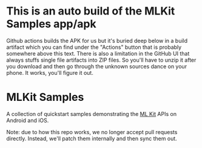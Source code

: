# This is an auto build of the MLKit Samples app/apk

Github actions builds the APK for us but it's buried deep below in a build artifact which you can find under the "Actions" button that is probably somewhere above this text. There is also a limitation in the GitHub UI that always stuffs single file artifacts into ZIP files. So you'll have to unzip it after you download and then go through the unknown sources dance on your phone. It works, you'll figure it out.

# MLKit Samples

A collection of quickstart samples demonstrating the [ML Kit](https://developers.google.com/ml-kit) APIs on Android and iOS.

Note: due to how this repo works, we no longer accept pull requests directly. Instead, we'll patch them internally and then sync them out.
